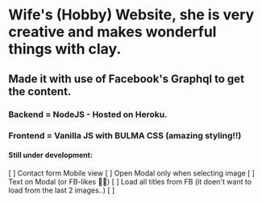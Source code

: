 # Wife's (Hobby) Website, she is very creative and makes wonderful things with clay.

## Made it with use of Facebook's Graphql to get the content.
### Backend = NodeJS - Hosted on Heroku.
### Frontend = Vanilla JS with BULMA CSS (amazing styling!!)

#### Still under development:
[ ] Contact form Mobile view 
[ ] Open Modal only when selecting image
[ ] Text on Modal (or FB-likes 👍🏻)
[ ] Load all titles from FB (it doen't want to load from the last 2 images..)
[ ] 

